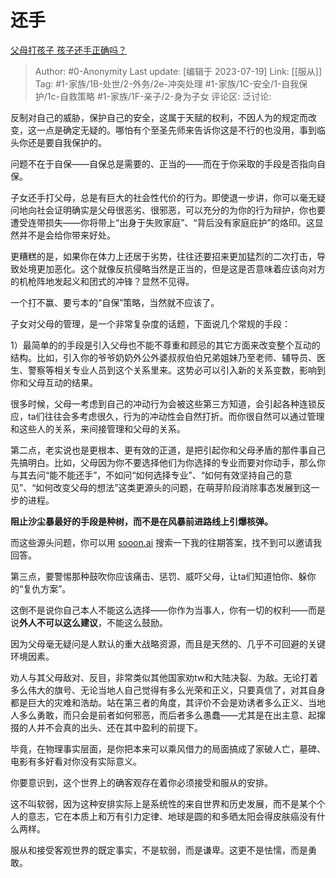 # 还手
[父母打孩子 孩子还手正确吗？](https://www.zhihu.com/question/49806940/answer/3124300427)

> Author: #0-Anonymity
> Last update: [编辑于 2023-07-19]
> Link: [[服从]]
> Tag: #1-家族/1B-处世/2-外务/2e-冲突处理 #1-家族/1C-安全/1-自我保护/1c-自救策略 #1-家族/1F-亲子/2-身为子女
> 评论区:
> 泛讨论:

反制对自己的威胁，保护自己的安全，这属于天赋的权利，不因人为的规定而改变，这一点是确定无疑的。哪怕有个至圣先师来告诉你这是不行的也没用，事到临头你还是要自我保护的。

问题不在于自保——自保总是需要的、正当的——而在于你采取的手段是否指向自保。

子女还手打父母，总是有巨大的社会性代价的行为。即使退一步讲，你可以毫无疑问地向社会证明确实是父母很恶劣、很邪恶，可以充分的为你的行为辩护，你也要遭受连带损失——你将带上“出身于失败家庭”、“背后没有家庭庇护”的烙印。这显然并不是会给你带来好处。

更糟糕的是，如果你在体力上还居于劣势，往往还要招来更加猛烈的二次打击，导致处境更加恶化。这个就像反抗侵略当然是正当的，但是这是否意味着应该向对方的机枪阵地发起义和团式的冲锋？显然不见得。

一个打不赢、要亏本的“自保”策略，当然就不应该了。

子女对父母的管理，是一个非常复杂度的话题，下面说几个常规的手段：

1）最简单的的手段是引入父母也不能不尊重和顾忌的其它方面来改变整个互动的结构。比如，引入你的爷爷奶奶外公外婆叔叔伯伯兄弟姐妹乃至老师、辅导员、医生、警察等相关专业人员到这个关系里来。这势必可以引入新的关系变数，影响到你和父母互动的结果。

很多时候，父母一考虑到自己的冲动行为会被这些第三方知道，会引起各种连锁反应，ta们往往会多考虑很久，行为的冲动性会自然打折。而你很自然可以通过管理和这些人的关系，来间接管理和父母的关系。

第二点，老实说也是更根本、更有效的正道，是把引起你和父母矛盾的那件事自己先搞明白。比如，父母因为你不要选择他们为你选择的专业而要对你动手，那么你与其去问“能不能还手”，不如问“如何选择专业”、“如何有效坚持自己的意见”、“如何改变父母的想法”这类更源头的问题，在萌芽阶段消除事态发展到这一步的进程。

**阻止沙尘暴最好的手段是种树，而不是在风暴前进路线上引爆核弹。**

而这些源头问题，你可以用 [sooon.ai](https://link.zhihu.com/?target=http%3A//sooon.ai/) 搜索一下我的往期答案，找不到可以邀请我回答。

第三点，要警惕那种鼓吹你应该痛击、惩罚、威吓父母，让ta们知道怕你、躲你的“复仇方案”。

这倒不是说你自己本人不能这么选择——你作为当事人，你有一切的权利——而是说**外人不可以这么建议**，不能这么鼓励。

因为父母毫无疑问是人默认的重大战略资源，而且是天然的、几乎不可回避的关键环境因素。

劝人与其父母敌对、反目，非常类似其他国家劝tw和大陆决裂、为敌。无论打着多么伟大的旗号、无论当地人自己觉得有多么光荣和正义，只要真信了，对其自身都是巨大的灾难和浩劫。站在第三者的角度，其评价不会是劝诱者多么正义、当地人多么勇敢，而只会是前者如何邪恶，而后者多么愚蠢——尤其是在出主意、起撺掇的人并不会真的出头、还在其中盈利的前提下。

毕竟，在物理事实层面，是你把本来可以乘风借力的局面搞成了家破人亡，墓碑、电影有多好看对你没有实际意义。

你要意识到，这个世界上的确客观存在着你必须接受和服从的安排。

这不叫软弱，因为这种安排实际上是系统性的来自世界和历史发展，而不是某个个人的意志，它在本质上和万有引力定律、地球是圆的和多晒太阳会得皮肤癌没有什么两样。

服从和接受客观世界的既定事实，不是软弱，而是谦卑。这更不是怯懦，而是勇敢。
